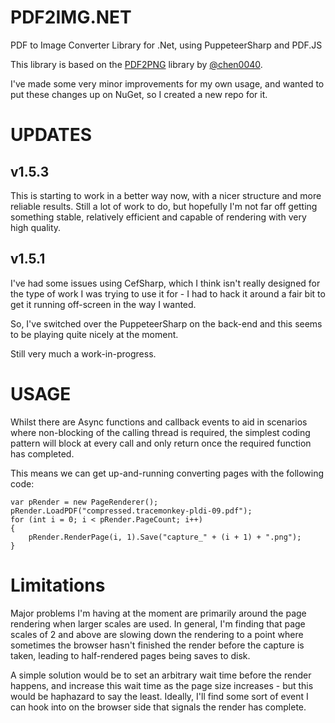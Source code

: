 # PDF2IMG.NET

PDF to Image Converter Library for .Net, using PuppeteerSharp and PDF.JS

This library is based on the [PDF2PNG](https://github.com/chen0040/cs-pdf-to-image) library by [@chen0040](https://github.com/chen0040).

I've made some very minor improvements for my own usage, and wanted to put these changes up on NuGet, so I created a new repo for it.


# UPDATES

## v1.5.3

This is starting to work in a better way now, with a nicer structure and more reliable results. Still a lot of work to
do, but hopefully I'm not far off getting something stable, relatively efficient and capable of rendering with very
high quality.

## v1.5.1

I've had some issues using CefSharp, which I think isn't really designed for the type of work I was trying to
use it for - I had to hack it around a fair bit to get it running off-screen in the way I wanted.

So, I've switched over the PuppeteerSharp on the back-end and this seems to be playing quite nicely at the moment.

Still very much a work-in-progress.


# USAGE

Whilst there are Async functions and callback events to aid in scenarios where non-blocking of the calling thread is
required, the simplest coding pattern will block at every call and only return once the required function has completed.

This means we can get up-and-running converting pages with the following code:

```
var pRender = new PageRenderer();
pRender.LoadPDF("compressed.tracemonkey-pldi-09.pdf");
for (int i = 0; i < pRender.PageCount; i++)
{
    pRender.RenderPage(i, 1).Save("capture_" + (i + 1) + ".png");
}
```

# Limitations

Major problems I'm having at the moment are primarily around the page rendering when larger scales are used. In general,
I'm finding that page scales of 2 and above are slowing down the rendering to a point where sometimes the browser hasn't
finished the render before the capture is taken, leading to half-rendered pages being saves to disk.

A simple solution would be to set an arbitrary wait time before the render happens, and increase this wait time as the
page size increases - but this would be haphazard to say the least. Ideally, I'll find some sort of event I can hook
into on the browser side that signals the render has complete.